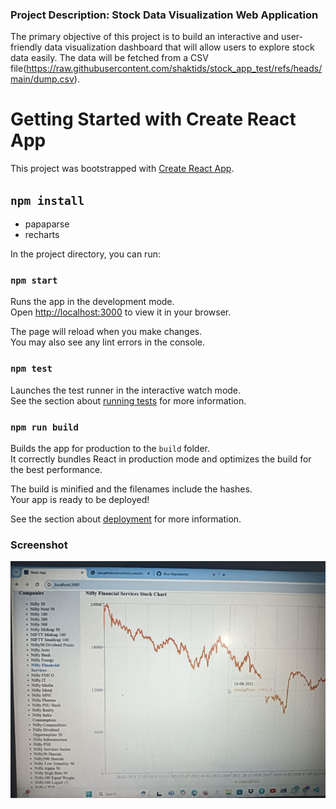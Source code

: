 ### Project Description: Stock Data Visualization Web Application

The primary objective of this project is to build an interactive and user-friendly data visualization dashboard that will allow users to explore stock data easily. The data will be fetched from a CSV file(https://raw.githubusercontent.com/shaktids/stock_app_test/refs/heads/main/dump.csv).

# Getting Started with Create React App

This project was bootstrapped with [Create React App](https://github.com/facebook/create-react-app).

## `npm install`

- papaparse
- recharts

In the project directory, you can run:

### `npm start`

Runs the app in the development mode.\
Open [http://localhost:3000](http://localhost:3000) to view it in your browser.

The page will reload when you make changes.\
You may also see any lint errors in the console.

### `npm test`

Launches the test runner in the interactive watch mode.\
See the section about [running tests](https://facebook.github.io/create-react-app/docs/running-tests) for more information.

### `npm run build`

Builds the app for production to the `build` folder.\
It correctly bundles React in production mode and optimizes the build for the best performance.

The build is minified and the filenames include the hashes.\
Your app is ready to be deployed!

See the section about [deployment](https://facebook.github.io/create-react-app/docs/deployment) for more information.

### Screenshot

![output](./public/chart.jpg)
